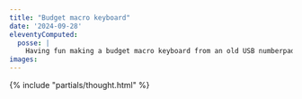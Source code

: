 ```yaml
---
title: "Budget macro keyboard"
date: '2024-09-28'
eleventyComputed:
  posse: |
    Having fun making a budget macro keyboard from an old USB numberpad and remapping keys using Karabiner Elements app.
images:
---
```


{% include "partials/thought.html" %}